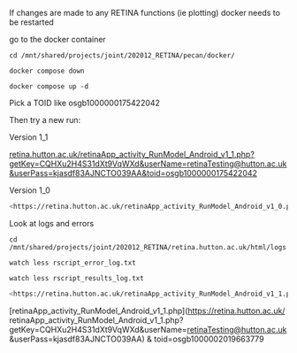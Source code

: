 If changes are made to any RETINA functions (ie plotting) docker needs to be restarted

go to the docker container

`cd /mnt/shared/projects/joint/202012_RETINA/pecan/docker/`

`docker compose down`

`docker compose up -d`

Pick a TOID like osgb1000000175422042

Then try a new run:

Version 1_1

[retina.hutton.ac.uk/retinaApp_activity_RunModel_Android_v1_1.php?getKey=CQHXu2H4S31dXt9VqWXd&userName=retinaTesting@hutton.ac.uk&userPass=kjasdf83AJNCTO039AA&toid=osgb1000000175422042](https://retina.hutton.ac.uk/retinaApp_activity_RunModel_Android_v1_1.php?getKey=CQHXu2H4S31dXt9VqWXd&userName=retinaTesting@hutton.ac.uk&userPass=kjasdf83AJNCTO039AA&toid=osgb1000000175422042)

Version 1_0

```bash
<https://retina.hutton.ac.uk/retinaApp_activity_RunModel_Android_v1_0.php?getKey=CQHXu2H4S31dXt9VqWXd&userName=retinaTesting@hutton.ac.uk&userPass=kjasdf83AJNCTO039AA&toid=osgb1000000175422042>
```



Look at logs and errors

`cd /mnt/shared/projects/joint/202012_RETINA/retina.hutton.ac.uk/html/logs`

`watch less rscript_error_log.txt`

`watch less rscript_results_log.txt`

```bash
<https://retina.hutton.ac.uk/retinaApp_activity_RunModel_Android_v1_1.php?getKey=CQHXu2H4S31dXt9VqWXd&userName=retinaTesting@hutton.ac.uk&userPass=kjasdf83AJNCTO039AA&toid=osgb1000002019663779>
```

[retinaApp_activity_RunModel_Android_v1_1.php](https://retina.hutton.ac.uk/
retinaApp_activity_RunModel_Android_v1_1.php?getKey=CQHXu2H4S31dXt9VqWXd&userName=retinaTesting@hutton.ac.uk&userPass=kjasdf83AJNCTO039AA)
\&
toid=osgb1000002019663779
